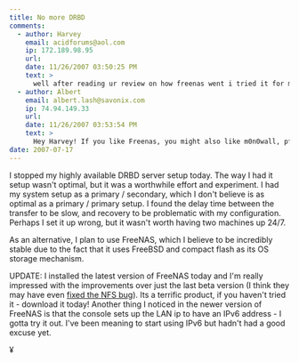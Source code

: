 ```yaml
---
title: No more DRBD
comments:
  - author: Harvey
    email: acidforums@aol.com
    ip: 172.189.98.95
    url:
    date: 11/26/2007 03:50:25 PM
    text: >
      well after reading ur review on how freenas went i tried it for myself too,<br/>i had a old dell poweredge i thought i'll give it a try onit first and if it runs better then naslite i'll switch over and after minute i was up and running i really do like this version, much better then using naslite and another major difference is naslite cost money to download and freenas doesnt.......<br/>i have already wipe my other system and installed freenas onto it,<br/>still to try all the featurs but sooooooooooooooooooooo far very very good..........<br/>by the way anyone want a free copy of naslite before i throw it where it belongs in the BIN!!!<br/>FREENAS RULES!!!
  - author: Albert
    email: albert.lash@savonix.com
    ip: 74.94.149.33
    url:
    date: 11/26/2007 03:53:54 PM
    text: >
      Hey Harvey! If you like Freenas, you might also like m0n0wall, pfsense, and askoziaPBX. All good stuff. Thanks for commenting...
date: 2007-07-17
---
```

I stopped my highly available DRBD server setup today. The way I had it setup wasn't optimal, but it was a worthwhile effort and experiment. I had my system setup as a primary / secondary, which I don't believe is as optimal as a primary / primary setup. I found the delay time between the transfer to be slow, and recovery to be problematic with my configuration. Perhaps I set it up wrong, but it wasn't worth having two machines up 24/7.

As an alternative, I plan to use FreeNAS, which I believe to be incredibly stable due to the fact that it uses FreeBSD and compact flash as its OS storage mechanism.

UPDATE: I installed the latest version of FreeNAS today and I'm really impressed with the improvements over just the last beta version (I think they may have even <a href="http://www.docunext.com/blog/2007/06/19/freenas-on-a-asus-terminator-c3/">fixed the NFS bug</a>). Its a terrific product, if you haven't tried it - download it today! Another thing I noticed in the newer version of FreeNAS is that the console sets up the LAN ip to have an IPv6 address - I gotta try it out. I've been meaning to start using IPv6 but hadn't had a good excuse yet.

¥


